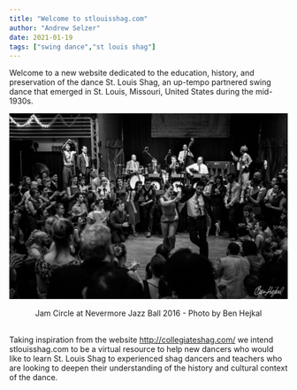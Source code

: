 ```yaml
---
title: "Welcome to stlouisshag.com"
author: "Andrew Selzer"
date: 2021-01-19
tags: ["swing dance","st louis shag"]
---
```


Welcome to a new website dedicated to the education, history, and preservation of the dance St. Louis Shag, an up-tempo partnered swing dance that emerged in St. Louis, Missouri, United States during the mid-1930s.

![Jam Circle at Nevermore 2016](nevermore_2016_jam_circle.jpg)
<div style="text-align: center">
Jam Circle at Nevermore Jazz Ball 2016 - Photo by Ben Hejkal</div><br>

Taking inspiration from the website http://collegiateshag.com/ we intend stlouisshag.com to be a virtual resource to help new dancers who would like to learn St. Louis Shag to experienced shag dancers and teachers who are looking to deepen their understanding of the history and cultural context of the dance.
